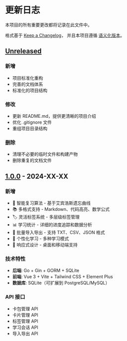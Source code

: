 # 更新日志

本项目的所有重要更改都将记录在此文件中。

格式基于 [Keep a Changelog](https://keepachangelog.com/zh-CN/1.0.0/)，
并且本项目遵循 [语义化版本](https://semver.org/lang/zh-CN/)。

## [Unreleased]

### 新增
- 项目标准化重构
- 完善的文档体系
- 标准化的项目结构

### 修改
- 更新 README.md，提供更清晰的项目介绍
- 优化 .gitignore 文件
- 重组项目目录结构

### 删除
- 清理不必要的临时文件和构建产物
- 删除重复的文档文件

## [1.0.0] - 2024-XX-XX

### 新增
- 🧠 智能复习算法 - 基于艾宾浩斯遗忘曲线
- 📚 多格式支持 - Markdown、代码高亮、数学公式
- 🏷️ 灵活标签系统 - 多层级标签管理
- 📊 学习统计 - 详细的进度追踪和数据分析
- 🔄 批量导入导出 - 支持 TXT、CSV、JSON 格式
- 🎯 个性化学习 - 多种学习模式
- 📱 响应式设计 - 桌面和移动端支持

### 技术特性
- **后端**: Go + Gin + GORM + SQLite
- **前端**: Vue 3 + Vite + Tailwind CSS + Element Plus
- **数据库**: SQLite（可扩展到 PostgreSQL/MySQL）

### API 接口
- 卡包管理 API
- 卡片管理 API  
- 标签管理 API
- 学习会话 API
- 导入导出 API

[Unreleased]: https://github.com/lwj1989/FlashMind/compare/v1.0.0...HEAD
[1.0.0]: https://github.com/lwj1989/FlashMind/releases/tag/v1.0.0
